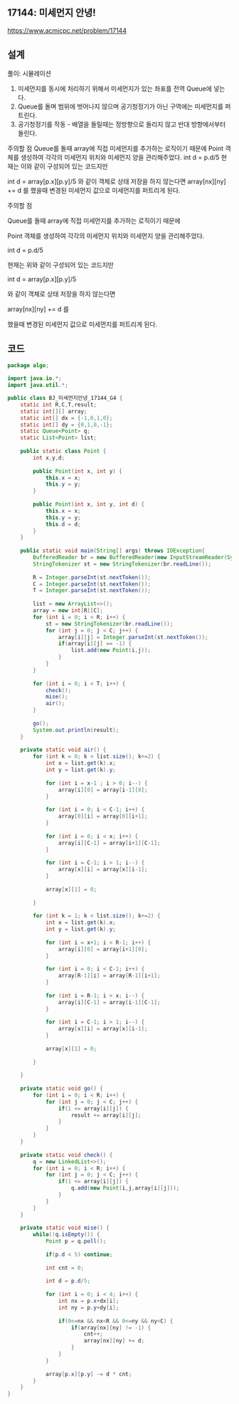 <h2>17144: 미세먼지 안녕!</h2>

https://www.acmicpc.net/problem/17144

<h2>설계</h2>

풀이: 시뮬레이션

1. 미세먼지를 동시에 처리하기 위해서 미세먼지가 있는 좌표를 전역 Queue에 넣는다.
2. Queue를 돌며 범위에 벗어나지 않으며 공기청정기가 아닌 구역에는 미세먼지를 퍼트린다.
3. 공기청정기를 작동 - 배열을 돌릴때는 정방향으로 돌리지 않고 반대 방향에서부터 돌린다.

주의할 점
Queue를 돌때 array에 직접 미세먼지를 추가하는 로직이기 때문에 
Point 객체를 생성하여 각각의 미세먼지 위치와 미세먼지 양을 관리해주었다.
int d = p.d/5
현재는 이와 같이 구성되어 있는 코드지만

int d = array[p.x][p.y]/5
와 같이 객체로 상태 저장을 하지 않는다면
array[nx][ny] += d 를 
했을때 변경된 미세먼지 값으로 미세먼지를 퍼트리게 된다.

주의할 점

Queue를 돌때 array에 직접 미세먼지를 추가하는 로직이기 때문에 

Point 객체를 생성하여 각각의 미세먼지 위치와 미세먼지 양을 관리해주었다. 

int d = p.d/5 

현재는 위와 같이 구성되어 있는 코드지만

int d = array[p.x][p.y]/5 

와 같이 객체로 상태 저장을 하지 않는다면 

array[nx][ny] += d 를 

했을때 변경된 미세먼지 값으로 미세먼지를 퍼트리게 된다.

<h2>코드</h2>

```java
package algo;

import java.io.*;
import java.util.*;

public class BJ_미세먼지안녕_17144_G4 {	
	static int R,C,T,result;
	static int[][] array;
	static int[] dx = {-1,0,1,0};
	static int[] dy = {0,1,0,-1};
	static Queue<Point> q;
	static List<Point> list;
	
	public static class Point {
		int x,y,d;
		
		public Point(int x, int y) {
			this.x = x;
			this.y = y;
		}
		
		public Point(int x, int y, int d) {
			this.x = x;
			this.y = y;
			this.d = d;
		}
	}
	
	public static void main(String[] args) throws IOException{
		BufferedReader br = new BufferedReader(new InputStreamReader(System.in));
		StringTokenizer st = new StringTokenizer(br.readLine());
		
		R = Integer.parseInt(st.nextToken());
		C = Integer.parseInt(st.nextToken());
		T = Integer.parseInt(st.nextToken());
		
		list = new ArrayList<>();
		array = new int[R][C];
		for (int i = 0; i < R; i++) {
			st = new StringTokenizer(br.readLine());
			for (int j = 0; j < C; j++) {
				array[i][j] = Integer.parseInt(st.nextToken());
				if(array[i][j] == -1) {
					list.add(new Point(i,j));
				}
			}
		}
		
		for (int i = 0; i < T; i++) {
			check();
			mise();
			air();
		}
		
		go();
		System.out.println(result);
	}
	
	private static void air() {
		for (int k = 0; k < list.size(); k+=2) {
			int x = list.get(k).x;
			int y = list.get(k).y;
			
			for (int i = x-1 ; i > 0; i--) {
				array[i][0] = array[i-1][0];
			}
			
			for (int i = 0; i < C-1; i++) {
				array[0][i] = array[0][i+1];
			}
			
			for (int i = 0; i < x; i++) {
				array[i][C-1] = array[i+1][C-1];
			}
			
			for (int i = C-1; i > 1; i--) {
				array[x][i] = array[x][i-1]; 
			}
			
			array[x][1] = 0;
		
		}
		
		for (int k = 1; k < list.size(); k+=2) {
			int x = list.get(k).x;
			int y = list.get(k).y;
			
			for (int i = x+1; i < R-1; i++) {
				array[i][0] = array[i+1][0];
			}
			
			for (int i = 0; i < C-1; i++) {
				array[R-1][i] = array[R-1][i+1];
			}
			
			for (int i = R-1; i > x; i--) {
				array[i][C-1] = array[i-1][C-1];
			}
			
			for (int i = C-1; i > 1; i--) {
				array[x][i] = array[x][i-1];
			}
			
			array[x][1] = 0;
			
		}
		
	}
	
	private static void go() {
		for (int i = 0; i < R; i++) {
			for (int j = 0; j < C; j++) {
				if(1 <= array[i][j]) {
					result += array[i][j];
				}
			}
		}
	}
	
	private static void check() {
		q = new LinkedList<>();
		for (int i = 0; i < R; i++) {
			for (int j = 0; j < C; j++) {
				if(1 <= array[i][j]) {
					q.add(new Point(i,j,array[i][j]));
				}
			}
		}
	}
	
	private static void mise() {
		while(!q.isEmpty()) {
			Point p = q.poll();
			
			if(p.d < 5) continue;
			
			int cnt = 0;
			
			int d = p.d/5;
			
			for (int i = 0; i < 4; i++) {
				int nx = p.x+dx[i];
				int ny = p.y+dy[i];
				
				if(0<=nx && nx<R && 0<=ny && ny<C) {
					if(array[nx][ny] != -1) {
						cnt++;
						array[nx][ny] += d;
					}
				}
			}
			
			array[p.x][p.y] -= d * cnt;
		}
	}
}
```
